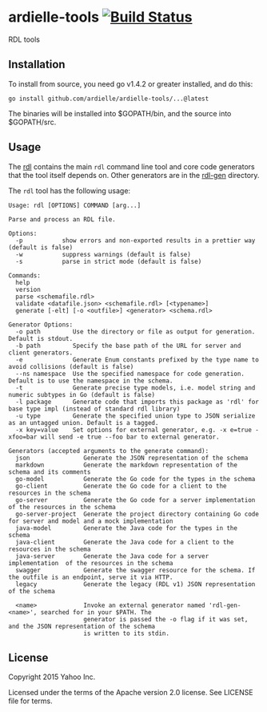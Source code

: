 # ardielle-tools [![Build Status](https://travis-ci.org/ardielle/ardielle-tools.svg?branch=master)](https://travis-ci.org/ardielle/ardielle-tools)

RDL tools

## Installation

To install from source, you need go v1.4.2 or greater installed, and do this:

    go install github.com/ardielle/ardielle-tools/...@latest

The binaries will be installed into $GOPATH/bin, and the source into $GOPATH/src.

## Usage

The [rdl](rdl) contains the main `rdl` command line tool and core code generators that
the tool itself depends on. Other generators are in the [rdl-gen](rdl-gen) directory.

The `rdl` tool has the following usage:
	
	Usage: rdl [OPTIONS] COMMAND [arg...]
	
	Parse and process an RDL file.
	
	Options:
	  -p           show errors and non-exported results in a prettier way (default is false)
	  -w           suppress warnings (default is false)
	  -s           parse in strict mode (default is false)
	
	Commands:
	  help
	  version
	  parse <schemafile.rdl>
	  validate <datafile.json> <schemafile.rdl> [<typename>]
	  generate [-elt] [-o <outfile>] <generator> <schema.rdl>
	
	Generator Options:
	  -o path         Use the directory or file as output for generation. Default is stdout.
	  -b path         Specify the base path of the URL for server and client generators.
	  -e              Generate Enum constants prefixed by the type name to avoid collisions (default is false)
	  --ns namespace  Use the specified namespace for code generation. Default is to use the namespace in the schema.
	  -t              Generate precise type models, i.e. model string and numeric subtypes in Go (default is false)
	  -l package      Generate code that imports this package as 'rdl' for base type impl (instead of standard rdl library)
	  -u type         Generate the specified union type to JSON serialize as an untagged union. Default is a tagged.
	  -x key=value    Set options for external generator, e.g. -x e=true -xfoo=bar will send -e true --foo bar to external generator.
	
	Generators (accepted arguments to the generate command):
	  json               Generate the JSON representation of the schema
	  markdown           Generate the markdown representation of the schema and its comments
	  go-model           Generate the Go code for the types in the schema
	  go-client          Generate the Go code for a client to the resources in the schema
	  go-server          Generate the Go code for a server implementation  of the resources in the schema
	  go-server-project  Generate the project directory containing Go code for server and model and a mock implementation
	  java-model         Generate the Java code for the types in the schema
	  java-client        Generate the Java code for a client to the resources in the schema
	  java-server        Generate the Java code for a server implementation  of the resources in the schema
	  swagger            Generate the swagger resource for the schema. If the outfile is an endpoint, serve it via HTTP.
	  legacy             Generate the legacy (RDL v1) JSON representation of the schema
	
	  <name>             Invoke an external generator named 'rdl-gen-<name>', searched for in your $PATH. The
	                     generator is passed the -o flag if it was set, and the JSON representation of the schema
	                     is written to its stdin.
						 

## License

Copyright 2015 Yahoo Inc.

Licensed under the terms of the Apache version 2.0 license. See LICENSE file for terms.
